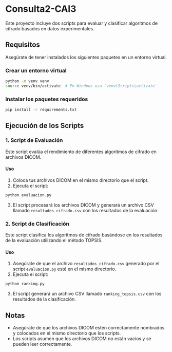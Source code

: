 # Consulta2-CAI3

Este proyecto incluye dos scripts para evaluar y clasificar algoritmos de cifrado basados en datos experimentales.

## Requisitos

Asegúrate de tener instalados los siguientes paquetes en un entorno virtual.

### Crear un entorno virtual

```sh
python -m venv venv
source venv/bin/activate  # En Windows usa `venv\Scripts\activate`
```

### Instalar los paquetes requeridos

```sh
pip install -r requirements.txt
```

## Ejecución de los Scripts

### 1. Script de Evaluación

Este script evalúa el rendimiento de diferentes algoritmos de cifrado en archivos DICOM.

#### Uso

1. Coloca tus archivos DICOM en el mismo directorio que el script.
2. Ejecuta el script:

```sh
python evaluacion.py
```

3. El script procesará los archivos DICOM y generará un archivo CSV llamado `resultados_cifrado.csv` con los resultados de la evaluación.

### 2. Script de Clasificación

Este script clasifica los algoritmos de cifrado basándose en los resultados de la evaluación utilizando el método TOPSIS.

#### Uso

1. Asegúrate de que el archivo `resultados_cifrado.csv` generado por el script `evaluacion.py` esté en el mismo directorio.
2. Ejecuta el script:

```sh
python ranking.py
```

3. El script generará un archivo CSV llamado `ranking_topsis.csv` con los resultados de la clasificación.

## Notas

- Asegúrate de que los archivos DICOM estén correctamente nombrados y colocados en el mismo directorio que los scripts.
- Los scripts asumen que los archivos DICOM no están vacíos y se pueden leer correctamente.